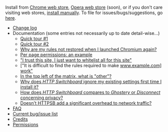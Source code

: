 Install from [Chrome web store](https://chrome.google.com/webstore/detail/http-switchboard/mghdpehejfekicfjcdbfofhcmnjhgaag), [Opera web store](https://addons.opera.com/en-gb/extensions/) (soon), or if you don't care visiting web stores, [install manually](https://github.com/gorhill/httpswitchboard/tree/master/dist). To file for issues/bugs/suggestions, go [here](https://github.com/gorhill/httpswitchboard/issues).

- [Change log](wiki/Change-log)
- Documentation (some entries not necessarily up to date detail-wise...)
    * [Quick tour #1](wiki/Quick-tour-%231%3A-1-of-7)
    * [Quick tour #2](wiki/Quick-tour-%232%3A-1-of-3)
    * [Why are my rules not restored when I launched Chromium again?](https://github.com/gorhill/httpswitchboard/wiki/Why-are-my-rules-not-restored-when-I-launched-Chromium-again%3F)
    * [Per page permissions: an example](wiki/Per-page-permissions:-an-example)
    * ["I trust this site, I just want to whitelist all for this site"](wiki/Whitelist-all-by-default-for-a-site-you-trust)
    * ["It is difficult to find the rules required to make [www.example.com] work"](/gorhill/httpswitchboard/wiki/Finding-rules-required-to-make-%5Bwww.example.com%5D-work)
    * [In the top left of the matrix, what is "other"?](/gorhill/httpswitchboard/wiki/In-the-top-left-of-the-matrix,-what-is-%22other%22%3F)
    * [Why does *HTTP Switchboard* ignore my existing settings first time I install it?](https://github.com/gorhill/httpswitchboard/wiki/Why-does-HTTP-Switchboard-ignore-my-existing-settings-first-time-I-install-it%3F)
    * [How does *HTTP Switchboard* compares to *Ghostery* or *Disconnect* concerning privacy?](https://github.com/gorhill/httpswitchboard/wiki/How-does-HTTP-Switchboard-compares-to-Ghostery-or-Disconnect-concerning-privacy%3F)
    * [Doesn't HTTPSB add a significant overhead to network traffic?](https://github.com/gorhill/httpswitchboard/wiki/Doesn't-HTTPSB-add-a-significant-overhead-to-network-traffic%3F)
- [FAQ](wiki/FAQ)
- [Current bug/issue list](/gorhill/httpswitchboard/issues?state=open)
- [Credits](wiki/Credits)
- [Permissions](wiki/Permissions)